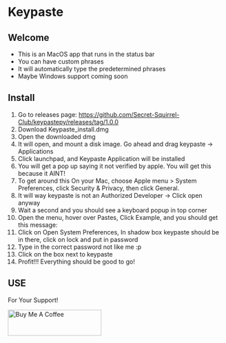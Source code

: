 # Keypaste


## Welcome
* This is an MacOS app that runs in the status bar
* You can have custom phrases
* It will automatically type the predetermined phrases
* Maybe Windows support coming soon

## Install
1. Go to releases page: https://github.com/Secret-Squirrel-Club/keypastepy/releases/tag/1.0.0
2. Download Keypaste_install.dmg
3. Open the downloaded dmg
4. It will open, and mount a disk image. Go ahead and drag keypaste -> Applications
5. Click launchpad, and Keypaste Application will be installed
6. You will get a pop up saying it not verified by apple. You will get this because it AINT! 
7. To get around this On your Mac, choose Apple menu  > System Preferences, click Security & Privacy, then click General.
8. It will way keypaste is not an Authorized Developer -> Click open anyway 
9. Wait a second and you should see a keyboard popup in top corner 
10. Open the menu, hover over Pastes, Click Example, and you should get this message: 
11. Click on Open System Preferences, In shadow box keypaste should be in there, click on lock and put in password
12. Type in the correct password not like me :p 
13. Click on the box next to keypaste
14. Profit!!! Everything should be good to go! 

## USE

For Your Support!

<a href="https://www.buymeacoffee.com/thefinaljoke" target="_blank"><img src="https://cdn.buymeacoffee.com/buttons/v2/default-yellow.png" alt="Buy Me A Coffee" style="height: 60px !important;width: 217px !important;" ></a>
